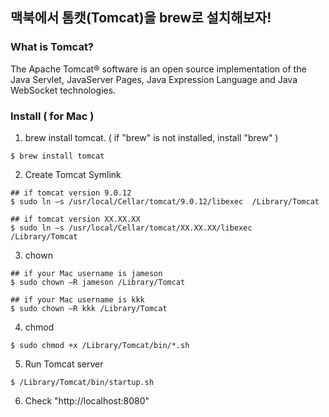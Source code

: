 
## 맥북에서 톰캣(Tomcat)을 brew로 설치해보자!

### What is Tomcat?

The Apache Tomcat® software is an open source implementation of the Java Servlet, JavaServer Pages, Java Expression Language and Java WebSocket technologies. 

### Install ( for Mac )

1. brew install tomcat. ( if "brew" is not installed, install "brew" )
```shell
$ brew install tomcat
```

2. Create Tomcat Symlink
```shell
## if tomcat version 9.0.12
$ sudo ln –s /usr/local/Cellar/tomcat/9.0.12/libexec  /Library/Tomcat

## if tomcat version XX.XX.XX
$ sudo ln –s /usr/local/Cellar/tomcat/XX.XX.XX/libexec  /Library/Tomcat
```

3. chown

```shell
## if your Mac username is jameson
$ sudo chown –R jameson /Library/Tomcat

## if your Mac username is kkk
$ sudo chown –R kkk /Library/Tomcat
```

4. chmod

```
$ sudo chmod +x /Library/Tomcat/bin/*.sh
```

5. Run Tomcat server
```
$ /Library/Tomcat/bin/startup.sh
```

6. Check "http://localhost:8080"
